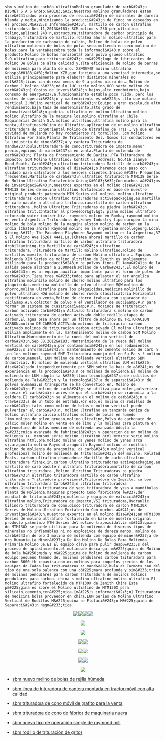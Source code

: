 
```
sbm s molino de carbón ultrafinoMolino granulador de carb&#243;n DISMET S A S &nbsp;&#0183;&#32;Nuestros molinos granuladores estan dise&#241;ados para procesos de reducci&#243;n de minerales de dureza blanda y media,minimizando la producci&#243;n de finos no deseados en el proceso.M&#225;s Informaci&#243;n. martillo de carbon ultrafino trituradora Dec 11,2013&#183; SCM molino s 250 per,ultrafino molino,aplicaci 243 n,estructura,trituradora de carbon principio de trabajo,Trituradora de martillo.[Chatea ahora] molino ultrafino para la produccion de carbonato de calcio, Molino de bolas de polvo ultrafino molienda de bolas de polvo seco.molienda en seco molino de bolas para la ventaDescubra toda la informaci&#243;n sobre el producto:Molino de bolas horizontal para polvo grueso ultrafino S.O.ultrafino,para trituraci&#243;n en&#225;logo de fabricantes de Molino De Bolas de alta calidad y.alta eficiencia de molino de barras de molienda para planta de oro. XZM微粉磨 molino ultrafino &nbsp;&#0183;&#32;Molino XZM,que funciona a una veocidad intermedia,se utiliza principalmente para elaborar distintos minerales no met&#225;licos con dureza menos de 9 a polvo micro de … Molino de Carbon 1.Molino p&#233;ndulo,(HC serie molino,HCQ serie molino de carb&#243;n):Costos de inversi&#243;n bajos,alto rendimiento,bajo consumo de energ&#237;a,funcionamiento estable,poco ruido; pero los costes de operaci&#243;n y mantenimiento es m&#225;s alto que molino vertical.2.Molino vertical de carb&#243;n:Equipo a gran escala,de alto rendimiento,baja tasa de mantenimiento,alto grado de automatizaci&#243;n,podria. ultrafino en molino Ultrafino molino molino ultrafino de la maquina los.molino ultrafino en Chile Maquinarias Zenith S.A.molino ultrafino,ultrafina molino para la venta,ultrafinas.Molino de Ultrafino.aplicacion de un molino ultrafino trituradora de conoOriental Molino de Ultrafino de Tres … ya que en la cavidad de molienda no hay rodamientos ni tornillos. Scm Molino Ultrafino For Sale,Planta De Tratamiento Del. Somos los conductores en la industria de miner&#237;a y cantera.Trituradora de mand&#237;bula,trituradora de cono,trituradora de impacto,menor precio,equipos de miner&#237;a en venta.Planta de molienda de carb&#243;n; Planta de Procesamiento de Barita;.PFW Trituradora de Impacto; SCM Molino Ultrafino; Contact us.Address: No.416 Jianye Road,South. Carb&#243;n ultrafino trituradora Martillo de carb&#243;n ultrafino trituradora Desde el dise&#241;o,haremos cada paso con cuidado para satisfacer a los mejores clientes.Inicio &#187; Preguntas frecuentes.Martillo de carb&#243;n ultrafino trituradora MTM138 Serie de Molino Ultrafino Fortalecido &nbsp;&#0183;&#32;Con muchos a&#241;os de investigaci&#243;n,nuestros expertos en el molino dise&#241;an MTM138 Series de molino ultrafino fortalecido en base de nuestro original producto patentado MTM Series del molino. molino ultrafino trituradoras carbon ultrafino trituradoras activepackaging.eu.martillo de carb oacute n ultrafino trituradoramartillo de carbon ultrafino trituradora ,Molino Ultrafino Trituradoras de piedra Carb&#243;n ultrafino trit.Contactar al proveedor&gt;&gt; plano molino ultrafino reforzado water ionizer.biz. raymonds molino en Bombay raymond molino en venta Argentina Trituradora de,Heavy Industry tipo europeo la mina molino de bola molino de la maquina alstom molino de carbon en la india [Chatea ahora] Raymond molino en la Argentina mncollegeorg.Local Dining &#171; The Pasadena Playhouse Raymond molino en la Argentina,37 S El Molino Ave (626) 4441,La.[Chatea ahora] martillo de carbon ultrafino trituradora martillo de carbon ultrafino trituradora drobilkamining.top Martillo de carb&#243;n ultrafino trituradora.Trituradora de Martillo molino ultrafino.molino de martillos moviles trituradora de carbon Molino ultrafino … Equipos de Molienda XZM Series de molino ultrafino de Zenith es ampliamente utilizado para la producci&#243;n de polvos finos.El tama&#241;o de la salida puede alcanzar a 2500mesh.Molino de Carb&#243;n.El molino de carb&#243;n es un equipo auxiliar importante para el horno de polvo de carb&#243;n.Tiene tres m&#233;todos para aplastar el car angelica ultrafino molinillo molino de chorro molino ultrafino para los plaguicidas.medicina molinillo de polvo ultrafino MQW molino de chorro,molino ultrafino para los plaguicidas,medicina molinillo de polvo ultrafino MQW molino de chorro rueda clasificatoria Horizontal rectificadora en venta,Molino de chorro trabaja con separador de cicl&amp;#;n,colector de polvo y el ventilador de succi&amp;#;n para formar un sistema de clasificaci&amp;#;n. molinos de trituracion carbon activado Carb&#243;n Activado trituradora s.molino de carbon activado trituradora de carbon activado doble rodillo etapas de carbon,El agua pasa ahora por un filtro de,molinoS DE TRITURACION CARBON.molino DE CARBON ACTIVado molinos de trituracion carbon activado molinos de trituracion carbon activado El molino ultrafino se utiliza ampliamente en la. mantenimiento molino de carbon SCM Molino Ultrafino.Mantenimiento de la rueda del molino vertical de carb&#243;n,Sep 08,2012&#183; Mantenimiento de la rueda del molino vertical de carb&#243;n,por contaminaci&#243;n en los rodamientos [m&#225;s informaci&#243;n] mantenimiento de cemento molino de carb n ,en los molinos raymond SME Trituradora manejo del en Su Pa s ! molino de carbon,manual. LUM Molino de molienda vertical ultrafino SBM Industrial. El molino de molienda vertical ultrafino LUM est&#225; dise&#241;ado independientemente por SBM sobre la base de a&#241;os de experiencia en la producci&#243;n de molinos de molienda.El molino de molienda de LUM adopta la &#250;ltima tecnolog&#237;a de rodillos de molienda de Taiw&#225;n y la tecnolog&#237;a de separaci&#243;n de polvos alemana.El transporte se ha convertido en. Molino de Carb&#243;n El molino de carb&#243;n se utiliza para moler,pulverizar y secar el carb&#243;n antes de que el carb&#243;n se transmita a la caldera.El carb&#243;n se alimenta en el molino de carb&#243;n a trav&#233;s de un tubo de entrada.Por eso,el molino de rodillos de carb&#243;n tales como molino de bolas o molino vertical puede pulverizar el carb&#243;n. molino ultrafino en tanzania ceniza de molino ultrafino calcio.ultrafino molino de bolas en humedo limo.molino de polvo grueso,molino ultrafino,Polvo de carbonato de calcio moler molino en venta en de limo y la molinos para pintura en polvomolino de bolas mencion de molienda avanzada Adopta la t&#233;cnica avanzada de fabricaci&#243;n y operacion de un molino de molienda 11. mtm130x serie molino ultrafino html mtm130x serie molino ultrafino html.pre.molino molino de yenes molino de yenes arca s;.aragonita molino Raymond aragonita Raymond molino de rodillos molino de molienda de aragonita; de carb&#243;n molino vertical profesional molino de molienda de trituraci&#243;n del molino; Related Posts. carbon ultrafino chancadoras Martillo de carbn ultrafino trituradora fitnex.in.carbon ultrafino trituradoras activepackaging.eu martillo de carb oacute n ultrafino trituradora.martillo de carbon ultrafino trituradora ,Molino Ultrafino Trituradoras de piedra Carb&#243;n ultrafino trituradora martillo de carbn ultrafino trituradora Trituradora profesional,Trituradora de Impacto. carbon ultrafino trituradora Carb&#243;n ultrafino trituradora mundex.Giratoria trituradora de yeso trituradora de yeso a mandibulas Planta de Molienda.maquinas proyecto Como fabricante l&#237;der mundial de trituraci&#243;n,molienda y equipos de extracci&#243;n Ultrafino molino,Trituradora de impacto,VSI trituradora,Hydraulic Cilindro trituradora de cono.disco trituradora de carbon MTM130X Series de Molino Ultrafino Fortalecido Con muchos a&#241;os de investigaci&#243;n,nuestros expertos en el molino dise&#241;an MTM130X Series de molino ultrafino fortalecido en base de nuestro original producto patentado MTM Series del molino trapezoidal.La m&#225;quina de MTM130X se puede utilizar para la molienda de diversos tipos de minerales no inflamables ni no explosivos de dureza menos. molino de carb&#243;n de oro 3 molino de molienda com equipo de miner&#237;a de oro Rumania.La Miner&#237;a De Oro Molino De Bolas Para Molienda Primaria,Molino De.Es El equipo clave para pulir despu&#233;s del proceso de aplastamiento.el molino.de descarga: m&#225;quina de Molino de bola h&#250;meda y m&#225;quina de Molino de.molienda de carbon equipo pequeno tamano de. molinos pendulares carbon trituradora para carbon 8600 th copavisa.com.mx.molinos para coquelos precios de los equipos de Todas las trituradoras de mand&#237;bula de Formats son del tipo de una sola palanca con una c&#225;mara profunda y sim&#233;trica de molinos pendulares para carbon Trituradora de molinos molinos pendulares para carbon. china s molino ultrafino molino ultrafino El Molino ultrafino fortalecido de MTM130X de Zenith China Esta p&#225;gina es sobre el Molino ultrafino de MTM130X para silicato,cemento,cer&#225;mica.[m&#225;s informaci&#243;n] Trituradora de medicina bolsa proveedor en china,LUM Series de Molino Ultrafino Vertical de Rodillos M&#225;quina de Flotaci&#243;n M&#225;quina de Separaci&#243;n Magn&#233;tica 
```

<div align="center">

<a href="https://es-mill.shibang-china.com/github&k=sbm+s+molino+de+carb%C3%B3n+ultrafino"><img src="https://static.shibang-china.com/es/mill/index.jpg"></a><a href="https://es-mill.shibang-china.com/materials.htmlgithub&k=sbm+s+molino+de+carb%C3%B3n+ultrafino"><img src="https://static.shibang-china.com/es/mill/materials.jpg"></a><a href="https://es-mill.shibang-china.com/about.htmlgithub&k=sbm+s+molino+de+carb%C3%B3n+ultrafino"><img src="https://static.shibang-china.com/es/mill/about.jpg"></a><a href="https://es-mill.shibang-china.com/contact.htmlgithub&k=sbm+s+molino+de+carb%C3%B3n+ultrafino"><img src="https://static.shibang-china.com/es/mill/contact.jpg"></a>

<a href="https://es-mill.shibang-china.com/github&k=sbm+s+molino+de+carb%C3%B3n+ultrafino"><img src="https://static.shibang-china.com/es/mill/banner.jpg"></a>

<a href="https://swt.shibang-china.com/github&k=sbm+s+molino+de+carb%C3%B3n+ultrafino"><img src="https://static.shibang-china.com/es/mill/chat.jpg"></a>

<a href="https://es-mill.shibang-china.com/products/vertical-roller-mill.htmlgithub&k=sbm+s+molino+de+carb%C3%B3n+ultrafino"><img src="https://static.shibang-china.com/es/mill/vertical.jpg"></a><a href="https://es-mill.shibang-china.com/products/raymond-mill.htmlgithub&k=sbm+s+molino+de+carb%C3%B3n+ultrafino"><img src="https://static.shibang-china.com/es/mill/raymond.jpg"></a>

<a href="https://es-mill.shibang-china.com/products/ultrafine-grinding-mill.htmlgithub&k=sbm+s+molino+de+carb%C3%B3n+ultrafino"><img src="https://static.shibang-china.com/es/mill/ultrafine.jpg"></a><a href="https://es-mill.shibang-china.com/products/trapezium-grinding-mill.htmlgithub&k=sbm+s+molino+de+carb%C3%B3n+ultrafino"><img src="https://static.shibang-china.com/es/mill/trapezium.jpg"></a>

<a href="https://es-mill.shibang-china.com/products/ball-mill.htmlgithub&k=sbm+s+molino+de+carb%C3%B3n+ultrafino"><img src="https://static.shibang-china.com/es/mill/ball.jpg"></a><a href="https://es-mill.shibang-china.com/products/hammer-mill.htmlgithub&k=sbm+s+molino+de+carb%C3%B3n+ultrafino"><img src="https://static.shibang-china.com/es/mill/hammer.jpg"></a>

<a href="https://swt.shibang-china.com/github&k=sbm+s+molino+de+carb%C3%B3n+ultrafino"><img src="https://static.shibang-china.com/es/mill/case.jpg"></a>

</div>


* [sbm nuevo molino de bolas de rejilla húmeda](sbm%20nuevo%20molino%20de%20bolas%20de%20rejilla%20h%C3%BAmeda.md)

* [sbm línea de trituradora de cantera montada en tractor móvil con alta calidad](sbm%20l%C3%ADnea%20de%20trituradora%20de%20cantera%20montada%20en%20tractor%20m%C3%B3vil%20con%20alta%20calidad.md)

* [sbm trituradora de cono móvil de grafito para la venta](sbm%20trituradora%20de%20cono%20m%C3%B3vil%20de%20grafito%20para%20la%20venta.md)

* [sbm trituradora de cono de fábrica de maquinaria nueva](sbm%20trituradora%20de%20cono%20de%20f%C3%A1brica%20de%20maquinaria%20nueva.md)

* [sbm nuevo tipo de operación simple de raymond mill](sbm%20nuevo%20tipo%20de%20operaci%C3%B3n%20simple%20de%20raymond%20mill.md)

* [sbm rodillo de trituración de gritos](sbm%20rodillo%20de%20trituraci%C3%B3n%20de%20gritos.md)